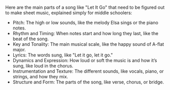 Here are the main parts of a song like "Let It Go" that need to be figured out to make sheet music, explained simply for middle schoolers:

- Pitch: The high or low sounds, like the melody Elsa sings or the piano notes.
- Rhythm and Timing: When notes start and how long they last, like the beat of the song.
- Key and Tonality: The main musical scale, like the happy sound of A-flat major.
- Lyrics: The words sung, like "Let it go, let it go."
- Dynamics and Expression: How loud or soft the music is and how it’s sung, like loud in the chorus.
- Instrumentation and Texture: The different sounds, like vocals, piano, or strings, and how they mix.
- Structure and Form: The parts of the song, like verse, chorus, or bridge.
